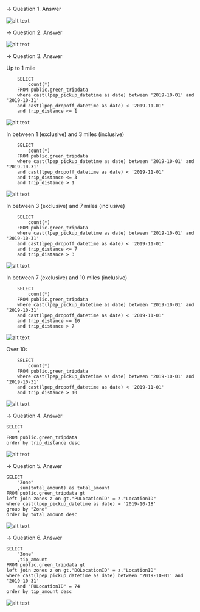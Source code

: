 
-> Question 1. Answer

![alt text](images/image-10.png)



-> Question 2. Answer

![alt text](images/image-9.png)


-> Question 3. Answer


 Up to 1 mile

        SELECT 
            count(*) 
        FROM public.green_tripdata
        where cast(lpep_pickup_datetime as date) between '2019-10-01' and '2019-10-31'
        and cast(lpep_dropoff_datetime as date) < '2019-11-01'
        and trip_distance <= 1

![alt text](images/image-4.png)




 In between 1 (exclusive) and 3 miles (inclusive)

        SELECT 
            count(*) 
        FROM public.green_tripdata
        where cast(lpep_pickup_datetime as date) between '2019-10-01' and '2019-10-31'
        and cast(lpep_dropoff_datetime as date) < '2019-11-01'
        and trip_distance <= 3 
        and trip_distance > 1

![alt text](images/image-5.png)




 In between 3 (exclusive) and 7 miles (inclusive)

        SELECT 
            count(*) 
        FROM public.green_tripdata
        where cast(lpep_pickup_datetime as date) between '2019-10-01' and '2019-10-31'
        and cast(lpep_dropoff_datetime as date) < '2019-11-01'
        and trip_distance <= 7 
        and trip_distance > 3

![alt text](images/image-6.png)




 In between 7 (exclusive) and 10 miles (inclusive)

        SELECT 
            count(*) 
        FROM public.green_tripdata
        where cast(lpep_pickup_datetime as date) between '2019-10-01' and '2019-10-31'
        and cast(lpep_dropoff_datetime as date) < '2019-11-01'
        and trip_distance <= 10 
        and trip_distance > 7

![alt text](images/image-7.png)



Over 10:

        SELECT 
            count(*) 
        FROM public.green_tripdata
        where cast(lpep_pickup_datetime as date) between '2019-10-01' and '2019-10-31'
        and cast(lpep_dropoff_datetime as date) < '2019-11-01'
        and trip_distance > 10

![alt text](images/image-8.png)




-> Question 4. Answer

    SELECT 
        *
    FROM public.green_tripdata
    order by trip_distance desc

![alt text](images/image-3.png)




-> Question 5. Answer


    SELECT 
        "Zone"
        ,sum(total_amount) as total_amount
    FROM public.green_tripdata gt
    left join zones z on gt."PULocationID" = z."LocationID"
    where cast(lpep_pickup_datetime as date) = '2019-10-18'
    group by "Zone"
    order by total_amount desc

![alt text](images/image-2.png)




-> Question 6. Answer

    SELECT 
        "Zone"
        ,tip_amount
    FROM public.green_tripdata gt
    left join zones z on gt."DOLocationID" = z."LocationID"
    where cast(lpep_pickup_datetime as date) between '2019-10-01' and '2019-10-31'
        and "PULocationID" = 74
    order by tip_amount desc

![alt text](images/image-1.png)